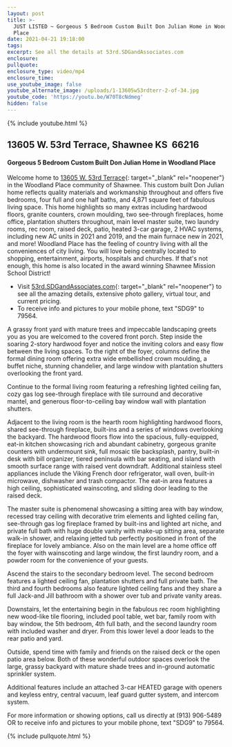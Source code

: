 ```yaml
---
layout: post
title: >-
  JUST LISTED ~ Gorgeous 5 Bedroom Custom Built Don Julian Home in Woodland
  Place
date: 2021-04-21 19:18:00
tags:
excerpt: See all the details at 53rd.SDGandAssociates.com
enclosure:
pullquote:
enclosure_type: video/mp4
enclosure_time:
use_youtube_image: false
youtube_alternate_image: /uploads/1-13605w53rdterr-2-of-34.jpg
youtube_code: 'https://youtu.be/W70T8cNdmeg'
hidden: false
---
```

{% include youtube.html %}

## 13605 W. 53rd Terrace, Shawnee KS&nbsp; 66216

#### Gorgeous 5 Bedroom Custom Built Don Julian Home in Woodland Place

Welcome home to [13605 W. 53rd Terrace](http://53rd.SDGandAssociates.com){: target="_blank" rel="noopener"} in the Woodland Place community of Shawnee. This custom built Don Julian home reflects quality materials and workmanship throughout and offers five bedrooms, four full and one half baths, and 4,871 square feet of fabulous living space. This home highlights so many extras including hardwood floors, granite counters, crown moulding, two see-through fireplaces, home office, plantation shutters throughout, main level master suite, two laundry rooms, rec room, raised deck, patio, heated 3-car garage, 2 HVAC systems, including new AC units in 2021 and 2019, and the main furnace new in 2021, and more\! Woodland Place has the feeling of country living with all the conveniences of city living. You will love being centrally located to shopping, entertainment, airports, hospitals and churches. If that's not enough, this home is also located in the award winning Shawnee Mission School District\!

* Visit [53rd.SDGandAssociates.com](http://53rd.SDGandAssociates.com){: target="_blank" rel="noopener"} to see all the amazing details, extensive photo gallery, virtual tour, and current pricing.
* To receive info and pictures to your mobile phone, text "SDG9" to 79564.

A grassy front yard with mature trees and impeccable landscaping greets you as you are welcomed to the covered front porch. Step inside the soaring 2-story hardwood foyer and notice the inviting colors and easy flow between the living spaces. To the right of the foyer, columns define the formal dining room offering extra wide embellished crown moulding, a buffet niche, stunning chandelier, and large window with plantation shutters overlooking the front yard.

Continue to the formal living room featuring a refreshing lighted ceiling fan, cozy gas log see-through fireplace with tile surround and decorative mantel, and generous floor-to-ceiling bay window wall with plantation shutters.

Adjacent to the living room is the hearth room highlighting hardwood floors, shared see-through fireplace, built-ins and a series of windows overlooking the backyard. The hardwood floors flow into the spacious, fully-equipped, eat-in kitchen showcasing rich and abundant cabinetry, gorgeous granite counters with undermount sink, full mosaic tile backsplash, pantry, built-in desk with bill organizer, tiered peninsula with bar seating, and island with smooth surface range with raised vent downdraft. Additional stainless steel appliances include the Viking French door refrigerator, wall oven, built-in microwave, dishwasher and trash compactor. The eat-in area features a high ceiling, sophisticated wainscoting, and sliding door leading to the raised deck.

The master suite is phenomenal showcasing a sitting area with bay window, recessed tray ceiling with decorative trim elements and lighted ceiling fan, see-through gas log fireplace framed by built-ins and lighted art niche, and private full bath with huge double vanity with make-up sitting area, separate walk-in shower, and relaxing jetted tub perfectly positioned in front of the fireplace for lovely ambiance. Also on the main level are a home office off the foyer with wainscoting and large window, the first laundry room, and a powder room for the convenience of your guests.

Ascend the stairs to the secondary bedroom level. The second bedroom features a lighted ceiling fan, plantation shutters and full private bath. The third and fourth bedrooms also feature lighted ceiling fans and they share a full Jack-and Jill bathroom with a shower over tub and private vanity areas.

Downstairs, let the entertaining begin in the fabulous rec room highlighting new wood-like tile flooring, included pool table, wet bar, family room with bay window, the 5th bedroom, 4th full bath, and the second laundry room with included washer and dryer. From this lower level a door leads to the rear patio and yard.

Outside, spend time with family and friends on the raised deck or the open patio area below. Both of these wonderful outdoor spaces overlook the large, grassy backyard with mature shade trees and in-ground automatic sprinkler system.

Additional features include an attached 3-car HEATED garage with openers and keyless entry, central vacuum, leaf guard gutter system, and intercom system.

For more information or showing options, call us directly at (913) 906-5489 OR to receive info and pictures to your mobile phone, text "SDG9" to 79564.

{% include pullquote.html %}
